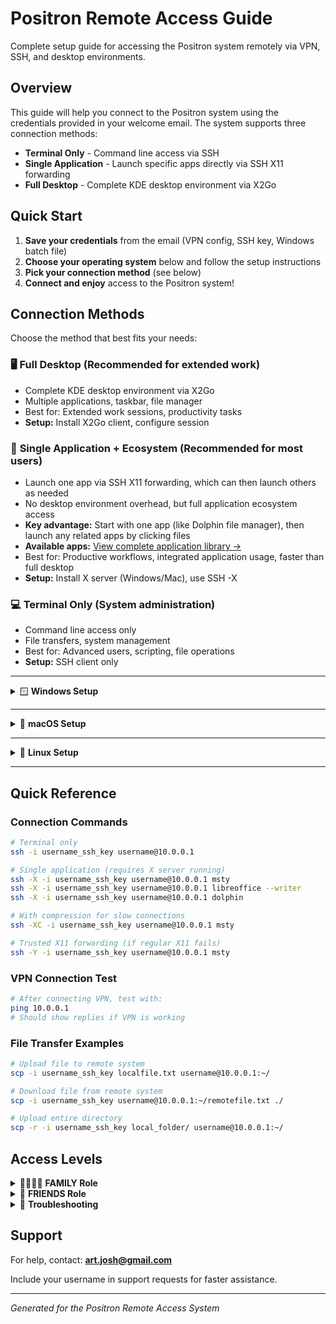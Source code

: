 # Positron Remote Access Guide

Complete setup guide for accessing the Positron system remotely via VPN, SSH, and desktop environments.

## Overview

This guide will help you connect to the Positron system using the credentials provided in your welcome email. The system supports three connection methods:

- **Terminal Only** - Command line access via SSH
- **Single Application** - Launch specific apps directly via SSH X11 forwarding
- **Full Desktop** - Complete KDE desktop environment via X2Go

## Quick Start

1. **Save your credentials** from the email (VPN config, SSH key, Windows batch file)
2. **Choose your operating system** below and follow the setup instructions
3. **Pick your connection method** (see below)
4. **Connect and enjoy** access to the Positron system!

## Connection Methods

Choose the method that best fits your needs:

### 🖥️ **Full Desktop** (Recommended for extended work)
- Complete KDE desktop environment via X2Go
- Multiple applications, taskbar, file manager
- Best for: Extended work sessions, productivity tasks
- **Setup:** Install X2Go client, configure session

### 🎯 **Single Application + Ecosystem** (Recommended for most users)
- Launch one app via SSH X11 forwarding, which can then launch others as needed
- No desktop environment overhead, but full application ecosystem access
- **Key advantage:** Start with one app (like Dolphin file manager), then launch any related apps by clicking files
- **Available apps:** [View complete application library →](APPLICATIONS.md)
- Best for: Productive workflows, integrated application usage, faster than full desktop
- **Setup:** Install X server (Windows/Mac), use SSH -X

### 💻 **Terminal Only** (System administration)
- Command line access only
- File transfers, system management
- Best for: Advanced users, scripting, file operations
- **Setup:** SSH client only

---

<details>
<summary>🪟 <strong>Windows Setup</strong></summary>


### Step 1: Install Required Software

**VPN Client:**
- Download and install [WireGuard](https://www.wireguard.com/install/)

**For Single App Access (optional):**
- Install an X server: [VcXsrv](https://sourceforge.net/projects/vcxsrv/) (recommended) or [Xming](https://sourceforge.net/projects/xming/)
- Alternative: [MobaXterm](https://mobaxterm.mobatek.net/) (includes SSH client and X server)

**For Full Desktop Access:**
- Download and install [X2Go Client](https://wiki.x2go.org/doku.php/download:start)

### Step 2: Configure VPN

1. Open WireGuard application
2. Click "Import tunnel(s) from file" 
3. Select your `username.conf` file from the email
4. Click "Activate" to connect
5. **Test connection:** Open Command Prompt and run `ping 10.0.0.1` - you should see replies

### Step 3: Set SSH Key Permissions

1. Save your SSH private key as `username_ssh_key` (no file extension) in your Documents folder
2. Save the `set-ssh-permissions.bat` file from your email
3. Double-click the batch file to fix permissions

### Step 4: Choose Your Access Method

#### Terminal Only
```cmd
ssh -i "%USERPROFILE%\Documents\username_ssh_key" username@10.0.0.1
```

#### Single Application (requires X server running)
```cmd
ssh -X -i "%USERPROFILE%\Documents\username_ssh_key" username@10.0.0.1 msty
```

#### Full Desktop (X2Go)
1. Open X2Go Client
2. Configure session:
   - **Session name:** Positron Desktop
   - **Host:** 10.0.0.1
   - **Login:** username
   - **SSH port:** 22
   - **Use RSA/DSA key:** Browse to your `username_ssh_key` file
   - **Session type:** KDE
   - **Media:** ✓ Sound support

### One-Click Desktop Shortcuts

Save these files on your Desktop for easy access:

**Remote Desktop - username.bat:**
```batch
@echo off
echo Starting VPN connection...
"C:\Program Files\WireGuard\wireguard.exe" /installtunnelservice "C:\Users\%USERNAME%\Documents\username.conf"
timeout /t 3 /nobreak > nul
echo Launching remote desktop...
start "" "C:\Program Files (x86)\x2goclient\x2goclient.exe" --session="Positron Desktop"
```

**Remote Terminal - username.bat:**
```batch
@echo off
"C:\Program Files\WireGuard\wireguard.exe" /installtunnelservice "C:\Users\%USERNAME%\Documents\username.conf"
timeout /t 3 /nobreak > nul
ssh -i "%USERPROFILE%\Documents\username_ssh_key" username@10.0.0.1
pause
```

**Launch Msty - username.bat:** (requires VcXsrv/Xming)
```batch
@echo off
echo Starting X server and VPN...
start "" "C:\Program Files\VcXsrv\vcxsrv.exe" :0 -multiwindow -clipboard -wgl
"C:\Program Files\WireGuard\wireguard.exe" /installtunnelservice "C:\Users\%USERNAME%\Documents\username.conf"
timeout /t 3 /nobreak > nul
set DISPLAY=localhost:0
ssh -X -i "%USERPROFILE%\Documents\username_ssh_key" username@10.0.0.1 msty
```

**Wake Computer - username.bat:** (FAMILY users only)
```batch
@echo off
echo Sending Wake-on-LAN packet...
powershell -Command "$mac='AA:BB:CC:DD:EE:FF'; $mac_bytes=$mac -split '[:-]'|ForEach-Object{[byte]('0x'+$_)}; $packet=[byte[]](,0xFF*6)+($mac_bytes*16); $udp=New-Object System.Net.Sockets.UdpClient; $udp.Connect(([System.Net.IPAddress]::Broadcast),7); $udp.Send($packet,$packet.Length)|Out-Null; $udp.Close()"
echo Wake packet sent! Wait 30-60 seconds for system to boot...
timeout /t 5
```
*Note: Replace AA:BB:CC:DD:EE:FF with the MAC address provided in your credentials email*

</details>

---

<details>
<summary>🍎 <strong>macOS Setup</strong></summary>


### Step 1: Install Required Software

**VPN Client:**
- Install WireGuard from the [App Store](https://apps.apple.com/us/app/wireguard/id1451685025) or [download directly](https://www.wireguard.com/install/)

**For Single App Access:**
- Install [XQuartz](https://www.xquartz.org/) - **IMPORTANT: Log out and back in (or restart) after installing**

**For Full Desktop Access:**
- Download and install [X2Go Client](https://wiki.x2go.org/doku.php/download:start)

### Step 2: Configure VPN

1. Open WireGuard application
2. Click "Import tunnel(s) from file"
3. Select your `username.conf` file from the email
4. Toggle the connection ON
5. **Test connection:** Open Terminal and run `ping 10.0.0.1` - you should see replies

### Step 3: Set SSH Key Permissions

1. Save your SSH private key as `username_ssh_key` in your home directory
2. Open Terminal and run:
```bash
chmod 600 ~/username_ssh_key
```

### Step 4: Choose Your Access Method

#### Terminal Only
```bash
ssh -i ~/username_ssh_key username@10.0.0.1
```

#### Single Application (requires XQuartz)
```bash
ssh -X -i ~/username_ssh_key username@10.0.0.1 msty
```

#### Full Desktop (X2Go)
1. Open X2Go Client
2. Configure session:
   - **Session name:** Positron Desktop
   - **Host:** 10.0.0.1
   - **Login:** username
   - **SSH port:** 22
   - **Use RSA/DSA key:** Browse to your `username_ssh_key` file
   - **Session type:** KDE
   - **Media:** ✓ Sound support

### Automator Shortcuts

**For Full Desktop:**
1. Open Automator → New → Application
2. Add "Run Shell Script" action with:
```bash
/usr/local/bin/wg-quick up username 2>/dev/null || true
sleep 2
open -a X2Go
```
3. Save as "Positron Desktop.app"

**For Direct App Launch (e.g., Msty):**
1. Open Automator → New → Application
2. Add "Run Shell Script" action with:
```bash
/usr/local/bin/wg-quick up username 2>/dev/null || true
sleep 2
osascript -e 'tell app "Terminal" to do script "ssh -X -i ~/.ssh/username_ssh_key username@10.0.0.1 msty"'
```
3. Save as "Launch Msty.app"

</details>

---

<details>
<summary>🐧 <strong>Linux Setup</strong></summary>


### Step 1: Install Required Software

**VPN Client:**
```bash
# Ubuntu/Debian
sudo apt install wireguard

# Fedora
sudo dnf install wireguard-tools

# Arch
sudo pacman -S wireguard-tools
```

**For Full Desktop Access:**
```bash
# Ubuntu/Debian
sudo apt install x2goclient

# Fedora
sudo dnf install x2goclient

# Arch
sudo pacman -S x2goclient
```

**Note:** X11 is already available on most Linux distributions for single app access.

### Step 2: Configure VPN

1. Save your VPN config as `/etc/wireguard/username.conf`:
```bash
sudo cp username.conf /etc/wireguard/
sudo chmod 600 /etc/wireguard/username.conf
```

2. Connect to VPN:
```bash
sudo wg-quick up username
```

3. **Test connection:** `ping 10.0.0.1` - you should see replies

4. **Auto-start VPN on boot (optional):**
```bash
sudo systemctl enable wg-quick@username
```

### Step 3: Set SSH Key Permissions

```bash
chmod 600 username_ssh_key
```

### Step 4: Choose Your Access Method

#### Terminal Only
```bash
ssh -i username_ssh_key username@10.0.0.1
```

#### Single Application (X11 built-in)
```bash
ssh -X -i username_ssh_key username@10.0.0.1 msty
```

#### Full Desktop (X2Go)
1. Open X2Go Client
2. Configure session:
   - **Session name:** Positron Desktop
   - **Host:** 10.0.0.1
   - **Login:** username
   - **SSH port:** 22
   - **Use RSA/DSA key:** Browse to your `username_ssh_key` file
   - **Session type:** KDE
   - **Media:** ✓ Sound support

### Desktop Shortcut

Create a `.desktop` file for quick access:
```bash
cat > ~/.local/share/applications/positron-desktop.desktop << EOF
[Desktop Entry]
Name=Positron Desktop
Exec=bash -c 'sudo wg-quick up username; x2goclient'
Icon=computer
Type=Application
EOF

chmod +x ~/.local/share/applications/positron-desktop.desktop
```

</details>

---

## Quick Reference

### Connection Commands
```bash
# Terminal only
ssh -i username_ssh_key username@10.0.0.1

# Single application (requires X server running)
ssh -X -i username_ssh_key username@10.0.0.1 msty
ssh -X -i username_ssh_key username@10.0.0.1 libreoffice --writer
ssh -X -i username_ssh_key username@10.0.0.1 dolphin

# With compression for slow connections
ssh -XC -i username_ssh_key username@10.0.0.1 msty

# Trusted X11 forwarding (if regular X11 fails)
ssh -Y -i username_ssh_key username@10.0.0.1 msty
```

### VPN Connection Test
```bash
# After connecting VPN, test with:
ping 10.0.0.1
# Should show replies if VPN is working
```

### File Transfer Examples
```bash
# Upload file to remote system
scp -i username_ssh_key localfile.txt username@10.0.0.1:~/

# Download file from remote system  
scp -i username_ssh_key username@10.0.0.1:~/remotefile.txt ./

# Upload entire directory
scp -r -i username_ssh_key local_folder/ username@10.0.0.1:~/
```

## Access Levels

<details>
<summary>👨‍👩‍👧‍👦 <strong>FAMILY Role</strong></summary>

- ✅ Full system administrator (sudo) access
- ✅ Unlimited resources
- ✅ ALL files and settings access  
- ✅ Can download new AI models
- ✅ Direct LAN access option (no VPN needed at home)
- ✅ Wake-on-LAN capability for remote system wake-up
- **Connection options:**
  - On home network: Direct IP (no VPN needed)
  - From internet: VPN → 10.0.0.1
  - System sleeping: Use Wake-on-LAN shortcut

</details>

<details>
<summary>👥 <strong>FRIENDS Role</strong></summary>

- ✅ Full desktop with private workspace
- ✅ All applications (Msty, Ollama, LibreOffice)
- ✅ Private conversations and documents
- ✅ Shared AI models at `/opt/shared-models` (read-only)
- ❌ No access to other users' files
- ❌ Cannot install software
- ❌ Must use VPN always
- **Resource limits:**
  - RAM: 8GB maximum
  - Processes: 200 maximum
  - CPU time: 4 hours/day
  - Disk quota: User home directory only

</details>

<details>
<summary>🔧 <strong>Troubleshooting</strong></summary>

### VPN Won't Connect?
- Check internet connection
- Verify port 51820 is not blocked by firewall
- Ensure WireGuard shows "Active"

### SSH Permission Errors?
- **Windows:** Run the `set-ssh-permissions.bat` file from your email
- **Mac/Linux:** `chmod 600 username_ssh_key`

### X2Go Black Screen?
- Wait 15 seconds for the desktop to load
- Session → Terminate → Reconnect
- Try changing: Colors → 256, Compression → 4-balanced

### Slow Performance?
- **X2Go:** Reduce colors to 256, increase compression to 4-balanced
- **SSH X11:** Use `-C` flag for compression: `ssh -XC -i key user@host`

### X11 Forwarding Not Working?
- **Windows:** Ensure VcXsrv/Xming is running first
- **Mac:** XQuartz must be running (starts automatically after login)
- **Linux:** If using Wayland (check with `echo $XDG_SESSION_TYPE`), X11 apps still work through XWayland. Alternative: use full desktop via X2Go
- **Error "Can't open display":** Try `export DISPLAY=:0`
- **Try trusted X11:** Use `ssh -Y` instead of `ssh -X`

### System Appears Asleep?
- **FAMILY users:** Use the Wake-on-LAN shortcut provided in your credentials email
- **FRIENDS users:** Contact admin at art.josh@gmail.com

### Can't Connect to 10.0.0.1?
- Verify VPN is active and shows "Connected" in WireGuard
- Test with `ping 10.0.0.1` - should show replies
- Check firewall isn't blocking port 51820
- Try disconnecting and reconnecting VPN

### Applications Won't Launch?
- **"Can't open display" error:** Set `export DISPLAY=:0` or use `ssh -Y` instead of `ssh -X`
- **Windows:** Ensure X server (VcXsrv/Xming) is running before SSH
- **Mac:** XQuartz must be running (starts automatically after login)
- **Linux:** On Wayland systems, X11 apps work through XWayland

### SSH Key Permission Errors?
- **Windows:** Run the `set-ssh-permissions.bat` file from your credentials email
- **Mac/Linux:** Run `chmod 600 username_ssh_key` in Terminal

### Slow Performance?
- **X2Go:** Change Colors to 256, Compression to 4-balanced
- **SSH X11:** Add `-C` flag: `ssh -XC -i key user@host`
- **Network:** Use compression on slow connections

</details>

## Support

For help, contact: **art.josh@gmail.com**

Include your username in support requests for faster assistance.

---

*Generated for the Positron Remote Access System*